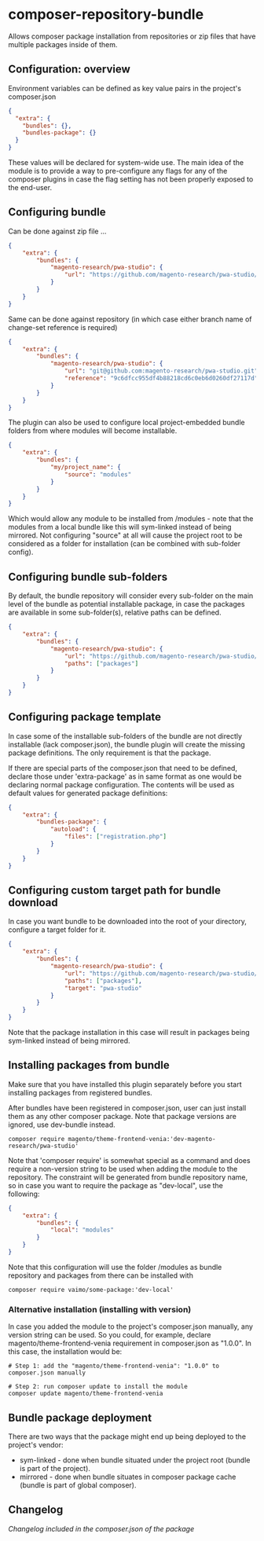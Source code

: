 # composer-repository-bundle

Allows composer package installation from repositories or zip files that have multiple packages 
inside of them. 

## Configuration: overview

Environment variables can be defined as key value pairs in the project's composer.json

```json
{
  "extra": {
    "bundles": {},
    "bundles-package": {}
  }
}
```

These values will be declared for system-wide use. The main idea of the module is to provide
a way to pre-configure any flags for any of the composer plugins in case the flag setting
has not been properly exposed to the end-user.
  
## Configuring bundle

Can be done against zip file ...

```json
{
    "extra": {
        "bundles": {
            "magento-research/pwa-studio": {
                "url": "https://github.com/magento-research/pwa-studio/archive/master.tar.gz"
            }
        }
    }
}
```

Same can be done against repository (in which case either branch name of change-set reference is required)

```json
{
    "extra": {
        "bundles": {
            "magento-research/pwa-studio": {
                "url": "git@github.com:magento-research/pwa-studio.git",
                "reference": "9c6dfcc955df4b88218cd6c0eb6d0260df27117d"
            }
        }
    }
}
```

The plugin can also be used to configure local project-embedded bundle folders from where modules will
become installable.

```json
{
    "extra": {
        "bundles": {
            "my/project_name": {
                "source": "modules"
            }
        }
    }
}
```

Which would allow any module to be installed from <project-root>/modules - note that the modules from a local 
bundle like this will sym-linked instead of being mirrored. Not configuring "source" at all will cause 
the project root to be considered as a folder for installation (can be combined with sub-folder config).

## Configuring bundle sub-folders

By default, the bundle repository will consider every sub-folder on the main level of the bundle as potential
installable package, in case the packages are available in some sub-folder(s), relative paths can be defined.

```json
{
    "extra": {
        "bundles": {
            "magento-research/pwa-studio": {
                "url": "https://github.com/magento-research/pwa-studio/archive/master.tar.gz",
                "paths": ["packages"]
            }
        }
    }
}
```

## Configuring package template

In case some of the installable sub-folders of the bundle are not directly installable (lack composer.json), 
the bundle plugin will create the missing package definitions. The only requirement is that the package.

If there are special parts of the composer.json that need to be defined, declare those under 'extra-package'
as in same format as one would be declaring normal package configuration. The contents will be used as default
values for generated package definitions:

```json
{
    "extra": {
        "bundles-package": {
            "autoload": {
                "files": ["registration.php"]
            }
        }
    }
}
```

## Configuring custom target path for bundle download

In case you want bundle to be downloaded into the root of your directory, configure a target folder for it.

```json
{
    "extra": {
        "bundles": {
            "magento-research/pwa-studio": {
                "url": "https://github.com/magento-research/pwa-studio/archive/master.tar.gz",
                "paths": ["packages"],
                "target": "pwa-studio"
            }
        }
    }
}
```

Note that the package installation in this case will result in packages being sym-linked instead of being
mirrored. 

## Installing packages from bundle

Make sure that you have installed this plugin separately before you start installing packages from
registered bundles.

After bundles have been registered in composer.json, user can just install them as any other composer
package. Note that package versions are ignored, use dev-bundle instead. 

    composer require magento/theme-frontend-venia:'dev-magento-research/pwa-studio'

Note that 'composer require' is somewhat special as a command and does require a non-version string
to be used when adding the module to the repository. The constraint will be generated from bundle
repository name, so in case you want to require the package as "dev-local", use the following:

```json
{
    "extra": {
        "bundles": {
            "local": "modules"
        }
    }
}
```

Note that this configuration will use the folder <project-root>/modules as bundle repository and packages
from there can be installed with

    composer require vaimo/some-package:'dev-local' 

### Alternative installation (installing with version)     

In case you added the module to the project's composer.json manually, any version string can be used. So
you could, for example, declare  magento/theme-frontend-venia requirement in composer.json as "1.0.0". In
this case, the installation would be:
 
    # Step 1: add the "magento/theme-frontend-venia": "1.0.0" to composer.json manually
    
    # Step 2: run composer update to install the module 
    composer update magento/theme-frontend-venia


## Bundle package deployment

There are two ways that the package might end up being deployed to the project's vendor:

* sym-linked - done when bundle situated under the project root (bundle is part of the project).
* mirrored - done when bundle situates in composer package cache (bundle is part of global composer). 

## Changelog 

_Changelog included in the composer.json of the package_
